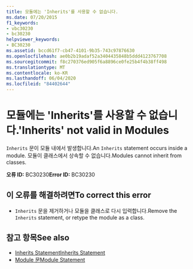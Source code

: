 ```yaml
---
title: 모듈에는 'Inherits'를 사용할 수 없습니다.
ms.date: 07/20/2015
f1_keywords:
- vbc30230
- bc30230
helpviewer_keywords:
- BC30230
ms.assetid: bccd61f7-cb47-4101-9b35-743c97876630
ms.openlocfilehash: ae0b2b19adaf52a3404435848b5ddd4123767708
ms.sourcegitcommit: f8c270376ed905f6a8896ce0fe25b4f4b38ff498
ms.translationtype: MT
ms.contentlocale: ko-KR
ms.lasthandoff: 06/04/2020
ms.locfileid: "84402644"
---
```

# <a name="inherits-not-valid-in-modules"></a><span data-ttu-id="a3107-102">모듈에는 'Inherits'를 사용할 수 없습니다.</span><span class="sxs-lookup"><span data-stu-id="a3107-102">'Inherits' not valid in Modules</span></span>
<span data-ttu-id="a3107-103">`Inherits` 문이 모듈 내에서 발생합니다.</span><span class="sxs-lookup"><span data-stu-id="a3107-103">An `Inherits` statement occurs inside a module.</span></span> <span data-ttu-id="a3107-104">모듈이 클래스에서 상속할 수 없습니다.</span><span class="sxs-lookup"><span data-stu-id="a3107-104">Modules cannot inherit from classes.</span></span>  
  
 <span data-ttu-id="a3107-105">**오류 ID:** BC30230</span><span class="sxs-lookup"><span data-stu-id="a3107-105">**Error ID:** BC30230</span></span>  
  
## <a name="to-correct-this-error"></a><span data-ttu-id="a3107-106">이 오류를 해결하려면</span><span class="sxs-lookup"><span data-stu-id="a3107-106">To correct this error</span></span>  
  
- <span data-ttu-id="a3107-107">`Inherits` 문을 제거하거나 모듈을 클래스로 다시 입력합니다.</span><span class="sxs-lookup"><span data-stu-id="a3107-107">Remove the `Inherits` statement, or retype the module as a class.</span></span>  
  
## <a name="see-also"></a><span data-ttu-id="a3107-108">참고 항목</span><span class="sxs-lookup"><span data-stu-id="a3107-108">See also</span></span>

- [<span data-ttu-id="a3107-109">Inherits Statement</span><span class="sxs-lookup"><span data-stu-id="a3107-109">Inherits Statement</span></span>](../language-reference/statements/inherits-statement.md)
- [<span data-ttu-id="a3107-110">Module 문</span><span class="sxs-lookup"><span data-stu-id="a3107-110">Module Statement</span></span>](../language-reference/statements/module-statement.md)
